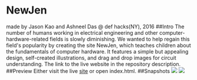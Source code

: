 # NewJen
made by Jason Kao and Ashneel Das @ def hacks(NY), 2016
##Intro
The number of humans working in electrical engineering and other computer-hardware-related fields is slowly diminishing. 
We wanted to help regain this field's popularity by creating the site NewJen, which teaches children about
the fundamentals of computer hardware. It features a simple but appealing design, self-created illustrations, and drag and drop images for circuit understanding. The link to the live website in the repository description.
##Preview
Either visit the live <a href="http://marge.stuy.edu/~jason.kao/Github/NewJen">site</a> or open index.html.
##Snapshots
<img src="screenshot0416.png">
<img src="screenshot0417.png">
